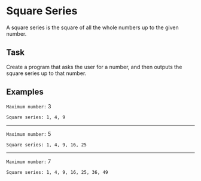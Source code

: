 # Square Series

A square series is the square of all the whole numbers up to the given number.

## Task

Create a program that asks the user for a number, and then outputs the square series up to that number.

## Examples

`Maximum number:` 3

`Square series: 1, 4, 9`

---

`Maximum number:` 5

`Square series: 1, 4, 9, 16, 25`

---

`Maximum number:` 7

`Square series: 1, 4, 9, 16, 25, 36, 49`
